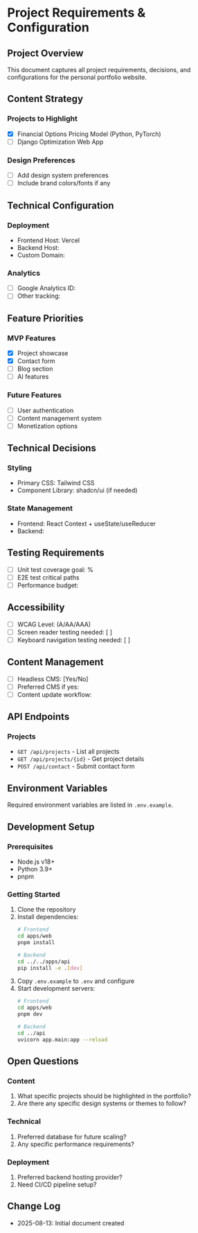 # Project Requirements & Configuration

## Project Overview
This document captures all project requirements, decisions, and configurations for the personal portfolio website.

## Content Strategy
### Projects to Highlight
- [x] Financial Options Pricing Model (Python, PyTorch)
- [ ] Django Optimization Web App

### Design Preferences
- [ ] Add design system preferences
- [ ] Include brand colors/fonts if any

## Technical Configuration
### Deployment
- Frontend Host: Vercel
- Backend Host: 
- Custom Domain: 

### Analytics
- [ ] Google Analytics ID:
- [ ] Other tracking:

## Feature Priorities
### MVP Features
- [x] Project showcase
- [x] Contact form
- [ ] Blog section
- [ ] AI features

### Future Features
- [ ] User authentication
- [ ] Content management system
- [ ] Monetization options

## Technical Decisions
### Styling
- Primary CSS: Tailwind CSS
- Component Library: shadcn/ui (if needed)

### State Management
- Frontend: React Context + useState/useReducer
- Backend: 

## Testing Requirements
- [ ] Unit test coverage goal: %
- [ ] E2E test critical paths
- [ ] Performance budget:

## Accessibility
- [ ] WCAG Level: (A/AA/AAA)
- [ ] Screen reader testing needed: [ ]
- [ ] Keyboard navigation testing needed: [ ]

## Content Management
- [ ] Headless CMS: [Yes/No]
- [ ] Preferred CMS if yes:
- [ ] Content update workflow:

## API Endpoints
### Projects
- `GET /api/projects` - List all projects
- `GET /api/projects/{id}` - Get project details
- `POST /api/contact` - Submit contact form

## Environment Variables
Required environment variables are listed in `.env.example`.

## Development Setup
### Prerequisites
- Node.js v18+
- Python 3.9+
- pnpm

### Getting Started
1. Clone the repository
2. Install dependencies:
   ```bash
   # Frontend
   cd apps/web
   pnpm install
   
   # Backend
   cd ../../apps/api
   pip install -e .[dev]
   ```
3. Copy `.env.example` to `.env` and configure
4. Start development servers:
   ```bash
   # Frontend
   cd apps/web
   pnpm dev
   
   # Backend
   cd ../api
   uvicorn app.main:app --reload
   ```

## Open Questions
### Content
1. What specific projects should be highlighted in the portfolio?
2. Are there any specific design systems or themes to follow?

### Technical
1. Preferred database for future scaling?
2. Any specific performance requirements?

### Deployment
1. Preferred backend hosting provider?
2. Need CI/CD pipeline setup?

## Change Log
- 2025-08-13: Initial document created
